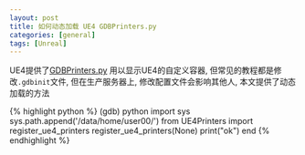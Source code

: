 ```yaml
---
layout: post
title: 如何动态加载 UE4 GDBPrinters.py
categories: [general]
tags: [Unreal]
---
```


UE4提供了[GDBPrinters.py](https://github.com/EpicGames/UnrealEngine/blob/release/Engine/Extras/GDBPrinters/UE4Printers.py) 用以显示UE4的自定义容器, 
但常见的教程都是修改`.gdbinit`文件, 但在生产服务器上, 修改配置文件会影响其他人, 本文提供了动态加载的方法


{% highlight python %}
    (gdb) python
    import sys
    sys.path.append('/data/home/user00/')
    from UE4Printers import register_ue4_printers
    register_ue4_printers(None)
    print("ok")
    end
{% endhighlight %}			